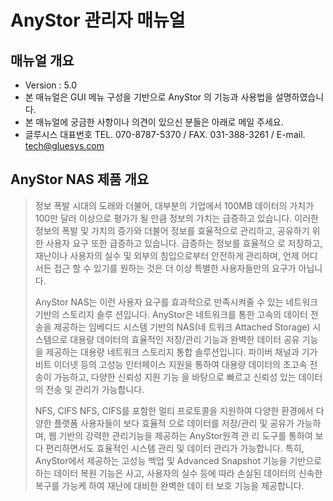 # AnyStor 관리자 매뉴얼

## 매뉴얼 개요

* Version : 5.0
* 본 매뉴얼은 GUI 메뉴 구성을 기반으로 AnyStor 의 기능과 사용법을 설명하였습니다.
* 본 매뉴얼에 궁금한 사항이나 의견이 있으신 분들은 아래로 메일 주세요.
* 글루시스 대표번호 TEL. 070-8787-5370 / FAX. 031-388-3261 / E-mail. <tech@gluesys.com>

## AnyStor NAS 제품 개요

>정보 폭발 시대의 도래와 더불어, 대부분의 기업에서 100MB 데이터의 가치가 100만 달러 이상으로
평가가 될 만큼 정보의 가치는 급증하고 있습니다. 이러한 정보의 폭발 및 가치의 증가와 더불어 정보를
효율적으로 관리하고, 공유하기 위한 사용자 요구 또한 급증하고 있습니다. 급증하는 정보를 효율적으
로 저장하고, 재난이나 사용자의 실수 및 외부의 침입으로부터 안전하게 관리하며, 언제 어디서든 접근
할 수 있기를 원하는 것은 더 이상 특별한 사용자들만의 요구가 아닙니다.  
>  
>    
>AnyStor NAS는 이런 사용자 요구를 효과적으로 만족시켜줄 수 있는 네트워크 기반의 스토리지 솔루
션입니다. AnyStor은 네트워크를 통한 고속의 데이터 전송을 제공하는 임베디드 시스템 기반의 NAS(네
트워크 Attached Storage) 시스템으로 대용량 데이터의 효율적인 저장/관리 기능과 완벽한 데이터 공유
기능을 제공하는 대용량 네트워크 스토리지 통합 솔루션입니다. 파이버 채널과 기가비트 이더넷 등의
고성능 인터페이스 지원을 통하여 대용량 데이터의 초고속 전송이 가능하고, 다양한 신뢰성 지원 기능
을 바탕으로 빠르고 신뢰성 있는 데이터의 전송 및 관리가 가능합니다.   
>  
>    
>NFS, CIFS NFS, CIFS를 포함한 멀티 프로토콜을 지원하여 다양한 환경에서 다양한 플랫폼 사용자들이 보다 효율적
으로 데이터를 저장/관리 및 공유가 가능하며, 웹 기반의 강력한 관리기능을 제공하는 AnyStor원격 관
리 도구를 통하여 보다 편리하면서도 효율적인 시스템 관리 및 데이터 관리가 가능합니다. 특히,
AnyStor에서 제공하는 고성능 백업 및 Advanced Snapshot 기능을 기반으로 하는 데이터 복원 기능은
사고, 사용자의 실수 등에 따라 손실된 데이터의 신속한 복구를 가능케 하여 재난에 대비한 완벽한 데이
터 보호 기능을 제공합니다.    

  

 
